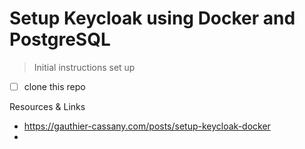 # Setup Keycloak using Docker and PostgreSQL

> Initial instructions set up

- [ ] clone this repo



Resources & Links
- https://gauthier-cassany.com/posts/setup-keycloak-docker
-
